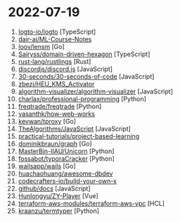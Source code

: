 # 2022-07-19

1. [logto-io/logto](https://github.com/logto-io/logto "🧑‍🚀 Logto helps you build the sign-in, auth, and user identity within minutes. We provide an OIDC-based identity service and the end-user experience with username, phone number, email, and social sign-in, with extendable multi-language support.") [TypeScript]
2. [dair-ai/ML-Course-Notes](https://github.com/dair-ai/ML-Course-Notes "🎓 Sharing course notes on all topics related to machine learning, NLP, and AI.") 
3. [loov/lensm](https://github.com/loov/lensm "Go assembly and source viewer") [Go]
4. [Sairyss/domain-driven-hexagon](https://github.com/Sairyss/domain-driven-hexagon "Learn Domain-Driven Design, software architecture, design patterns, best practices. Code examples included") [TypeScript]
5. [rust-lang/rustlings](https://github.com/rust-lang/rustlings "🦀 Small exercises to get you used to reading and writing Rust code!") [Rust]
6. [discordjs/discord.js](https://github.com/discordjs/discord.js "A powerful JavaScript library for interacting with the Discord API") [JavaScript]
7. [30-seconds/30-seconds-of-code](https://github.com/30-seconds/30-seconds-of-code "Short JavaScript code snippets for all your development needs") [JavaScript]
8. [zbezj/HEU_KMS_Activator](https://github.com/zbezj/HEU_KMS_Activator "") 
9. [algorithm-visualizer/algorithm-visualizer](https://github.com/algorithm-visualizer/algorithm-visualizer "🎆Interactive Online Platform that Visualizes Algorithms from Code") [JavaScript]
10. [charlax/professional-programming](https://github.com/charlax/professional-programming "A collection of full-stack resources for programmers.") [Python]
11. [freqtrade/freqtrade](https://github.com/freqtrade/freqtrade "Free, open source crypto trading bot") [Python]
12. [vasanthk/how-web-works](https://github.com/vasanthk/how-web-works "What happens behind the scenes when we type www.google.com in a browser?") 
13. [kevwan/tproxy](https://github.com/kevwan/tproxy "A cli tool to proxy and analyze TCP connections.") [Go]
14. [TheAlgorithms/JavaScript](https://github.com/TheAlgorithms/JavaScript "Algorithms and Data Structures implemented in JavaScript for beginners, following best practices.") [JavaScript]
15. [practical-tutorials/project-based-learning](https://github.com/practical-tutorials/project-based-learning "Curated list of project-based tutorials") 
16. [dominikbraun/graph](https://github.com/dominikbraun/graph "A generic library for creating graph data structures and performing operations on them. It supports different kinds of graphs such as directed graphs, acyclic graphs, or trees.") [Go]
17. [MasterBin-IIAU/Unicorn](https://github.com/MasterBin-IIAU/Unicorn "[ECCV'22 Oral] Towards Grand Unification of Object Tracking") [Python]
18. [fossabot/typoraCracker](https://github.com/fossabot/typoraCracker "A patch and keygen tools for typora.") [Python]
19. [wailsapp/wails](https://github.com/wailsapp/wails "Create beautiful applications using Go") [Go]
20. [huachaohuang/awesome-dbdev](https://github.com/huachaohuang/awesome-dbdev "Awesome materials about database development.") 
21. [codecrafters-io/build-your-own-x](https://github.com/codecrafters-io/build-your-own-x "Master programming by recreating your favorite technologies from scratch.") 
22. [github/docs](https://github.com/github/docs "The open-source repo for docs.github.com") [JavaScript]
23. [Hunlongyu/ZY-Player](https://github.com/Hunlongyu/ZY-Player "▶️ 跨平台桌面端视频资源播放器.简洁无广告.免费高颜值. 🎞") [Vue]
24. [terraform-aws-modules/terraform-aws-vpc](https://github.com/terraform-aws-modules/terraform-aws-vpc "Terraform module which creates VPC resources on AWS 🇺🇦") [HCL]
25. [kraanzu/termtyper](https://github.com/kraanzu/termtyper "A typing application to level up your fingers!") [Python]
